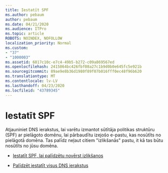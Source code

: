 ```yaml
---
title: Iestatīt SPF
ms.author: pebaum
author: pebaum
ms.date: 04/21/2020
ms.audience: ITPro
ms.topic: article
ROBOTS: NOINDEX, NOFOLLOW
localization_priority: Normal
ms.custom:
- "37"
- "1000003"
ms.assetid: 6817c10c-e7c4-49b5-b272-c09a869567ed
ms.openlocfilehash: 2415864bc426fbf08a27c1b9d0b0e645fc5e921b
ms.sourcegitcommit: 89ae9e8b36d1980f89f07b016fff0ec48f96b620
ms.translationtype: MT
ms.contentlocale: lv-LV
ms.lasthandoff: 04/23/2020
ms.locfileid: "43789345"
---
```

# <a name="set-up-spf"></a>Iestatīt SPF

Atjauniniet DNS ierakstus, lai varētu izmantot sūtītāja politikas struktūru (SPF) ar pielāgoto domēnu, lai pārbaudītu izejošo e-pastu, kas nosūtīts no pielāgotā domēna. Tas palīdz neļaut citiem "izlikšanās" pastu, it kā tas būtu nosūtīts no jūsu domēna.
  
- [Iestatīt SPF, lai palīdzētu novērst izlikšanos](https://docs.microsoft.com/office365/SecurityCompliance/set-up-spf-in-office-365-to-help-prevent-spoofing)

- [Palīdzēt iestatīt visus DNS ierakstus](https://docs.microsoft.com/office365/admin/get-help-with-domains/create-dns-records-at-any-dns-hosting-provider)
